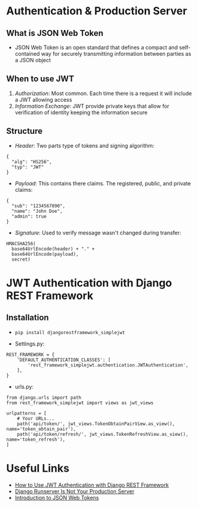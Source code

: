 # Authentication & Production Server

## What is JSON Web Token

- JSON Web Token is an open standard that defines a compact and self-contained way for securely transmitting information between parties as a JSON object

## When to use JWT

1. *Authorization*: Most common. Each time there is a request it will include a JWT allowing access
2. *Information Exchange*: JWT provide private keys that allow for verification of identity keeping the information secure

## Structure

- *Header*: Two parts type of tokens and signing algorithm:

```
{
  "alg": "HS256",
  "typ": "JWT"
}
```

- *Payload*: This contains there claims. The registered, public, and private claims:

```
{
  "sub": "1234567890",
  "name": "John Doe",
  "admin": true
}
```

- *Signature*: Used to verify message wasn't changed during transfer:

```
HMACSHA256(
  base64UrlEncode(header) + "." +
  base64UrlEncode(payload),
  secret)
```

# JWT Authentication with Django REST Framework

## Installation

- `pip install djangorestframework_simplejwt`

- Settings.py:

```
REST_FRAMEWORK = {
    'DEFAULT_AUTHENTICATION_CLASSES': [
        'rest_framework_simplejwt.authentication.JWTAuthentication',
    ],
}
```

- urls.py:

```
from django.urls import path
from rest_framework_simplejwt import views as jwt_views

urlpatterns = [
    # Your URLs...
    path('api/token/', jwt_views.TokenObtainPairView.as_view(), name='token_obtain_pair'),
    path('api/token/refresh/', jwt_views.TokenRefreshView.as_view(), name='token_refresh'),
]
```

# Useful Links

- [How to Use JWT Authentication with Django REST Framework](https://simpleisbetterthancomplex.com/tutorial/2018/12/19/how-to-use-jwt-authentication-with-django-rest-framework.html)
- [Django Runserver Is Not Your Production Server](https://vsupalov.com/django-runserver-in-production/)
- [Introduction to JSON Web Tokens](https://jwt.io/introduction/)